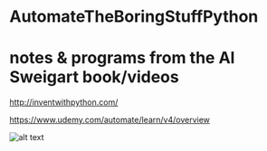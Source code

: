 # AutomateTheBoringStuffPython
# notes & programs from the Al Sweigart book/videos 
http://inventwithpython.com/

https://www.udemy.com/automate/learn/v4/overview 


![alt text](http://inventwithpython.com/images/cover_automate_thumb.png)